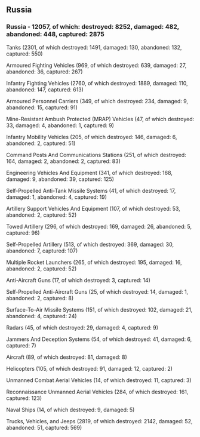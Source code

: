 
 
 ## Russia
 
 ### Russia - 12057, of which: destroyed: 8252, damaged: 482, abandoned: 448, captured: 2875

 

 

 Tanks (2301, of which destroyed: 1491, damaged: 130, abandoned: 132, captured: 550)

 Armoured Fighting Vehicles (969, of which destroyed: 639, damaged: 27, abandoned: 36, captured: 267)

 Infantry Fighting Vehicles (2760, of which destroyed: 1889, damaged: 110, abandoned: 147, captured: 613)

 Armoured Personnel Carriers (349, of which destroyed: 234, damaged: 9, abandoned: 15, captured: 91)

 Mine-Resistant Ambush Protected (MRAP) Vehicles (47, of which destroyed: 33, damaged: 4, abandoned: 1, captured: 9)

 Infantry Mobility Vehicles (205, of which destroyed: 146, damaged: 6, abandoned: 2, captured: 51)

 Command Posts And Communications Stations (251, of which destroyed: 164, damaged: 2, abandoned: 2, captured: 83)

 Engineering Vehicles And Equipment (341, of which destroyed: 168, damaged: 9, abandoned: 39, captured: 125)

 Self-Propelled Anti-Tank Missile Systems (41, of which destroyed: 17, damaged: 1, abandoned: 4, captured: 19)

 Artillery Support Vehicles And Equipment (107, of which destroyed: 53, abandoned: 2, captured: 52)

 Towed Artillery (296, of which destroyed: 169, damaged: 26, abandoned: 5, captured: 96)

 Self-Propelled Artillery (513, of which destroyed: 369, damaged: 30, abandoned: 7, captured: 107)

 Multiple Rocket Launchers (265, of which destroyed: 195, damaged: 16, abandoned: 2, captured: 52)

 Anti-Aircraft Guns (17, of which destroyed: 3, captured: 14)

 Self-Propelled Anti-Aircraft Guns (25, of which destroyed: 14, damaged: 1, abandoned: 2, captured: 8)

 Surface-To-Air Missile Systems (151, of which destroyed: 102, damaged: 21, abandoned: 4, captured: 24)

 Radars (45, of which destroyed: 29, damaged: 4, captured: 9)

 Jammers And Deception Systems (54, of which destroyed: 41, damaged: 6, captured: 7)

 Aircraft (89, of which destroyed: 81, damaged: 8)

 Helicopters (105, of which destroyed: 91, damaged: 12, captured: 2)

 Unmanned Combat Aerial Vehicles (14, of which destroyed: 11, captured: 3)

 Reconnaissance Unmanned Aerial Vehicles (284, of which destroyed: 161, captured: 123)

 Naval Ships (14, of which destroyed: 9, damaged: 5)

 Trucks, Vehicles, and Jeeps (2819, of which destroyed: 2142, damaged: 52, abandoned: 51, captured: 569)

